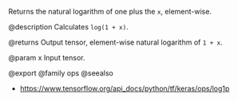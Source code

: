 Returns the natural logarithm of one plus the `x`, element-wise.

@description
Calculates `log(1 + x)`.

@returns
    Output tensor, element-wise natural logarithm of `1 + x`.

@param x Input tensor.

@export
@family ops
@seealso
+ <https://www.tensorflow.org/api_docs/python/tf/keras/ops/log1p>
